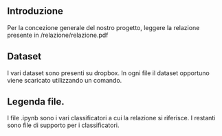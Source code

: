 ## Introduzione

Per la concezione generale del nostro progetto, leggere la relazione presente in /relazione/relazione.pdf

## Dataset

I vari dataset sono presenti su dropbox. In ogni file il dataset opportuno viene scaricato utilizzando un comando. 

## Legenda file. 

I file .ipynb sono i vari classificatori a cui la relazione si riferisce. I restanti sono file di supporto per i classificatori. 

